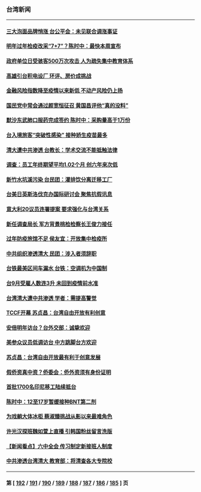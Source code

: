 ### 台湾新闻
---
#### [三大泡面品牌悄涨 台公平会：未见联合调涨事证](../../pages/ncid1349361/n13367378.md) 
#### [明年过年检疫改采“7+7”？陈时中：最快本周宣布](../../pages/ncid1349361/n13367210.md) 
#### [政府单位日受骇客500万次攻击 人为疏失集中教育体系](../../pages/ncid1349361/n13367212.md) 
#### [高雄引台积电设厂 环评、房价成挑战](../../pages/ncid1349361/n13367274.md) 
#### [金融风险指数降至疫情以来新低 不动产风险仍上扬](../../pages/ncid1349361/n13367277.md) 
#### [国民党中常会通过颜宽恒征召 黄国昌评他“真的没料”](../../pages/ncid1349361/n13367254.md) 
#### [默沙东武肺口服药完成签约 陈时中：采购量高于1万份](../../pages/ncid1349361/n13367214.md) 
#### [台入境旅客“突破性感染” 接种娇生疫苗最多](../../pages/ncid1349361/n13367227.md) 
#### [清大遭中共渗透 台教长：学术交流不能抵触法律](../../pages/ncid1349361/n13367231.md) 
#### [调查：员工年终期望平均1.02个月 创六年来次低](../../pages/ncid1349361/n13367176.md) 
#### [新竹水坑溪污染 台民团：灌排饮分离迁移工厂](../../pages/ncid1349361/n13367189.md) 
#### [台美日英斯洛伐克办国际研讨会 聚焦抗假讯息](../../pages/ncid1349361/n13367501.md) 
#### [意大利20议员连署提案 要求强化与台湾关系](../../pages/ncid1349361/n13367595.md) 
#### [新任调查局长 军方背景桃检检察长王俊力接任](../../pages/ncid1349361/n13367492.md) 
#### [过年防疫旅馆不足 侯友宜：开放集中检疫所](../../pages/ncid1349361/n13367496.md) 
#### [中共组织渗透清大 民团：涉入者须辞职](../../pages/ncid1349361/n13367364.md) 
#### [台铁最美区间车漏水 台铁：空调机为中国制](../../pages/ncid1349361/n13367372.md) 
#### [台9月受雇人数连3升 未回到疫情前水准](../../pages/ncid1349361/n13367362.md) 
#### [台湾清大遭中共渗透 学者：需提高警觉](../../pages/ncid1349361/n13365439.md) 
#### [TCCF开幕 苏贞昌：台湾自由开放有利创意](../../pages/ncid1349361/n13367321.md) 
#### [安倍明年访台？台外交部：诚挚欢迎](../../pages/ncid1349361/n13367323.md) 
#### [美参众议员低调访台 中方跳脚台方欢迎](../../pages/ncid1349361/n13367325.md) 
#### [苏贞昌：台湾自由开放最有利于创意发展](../../pages/ncid1349361/n13366959.md) 
#### [假侨资真中资？侨委会：侨外资须有身份证明](../../pages/ncid1349361/n13367217.md) 
#### [首批1700名印尼移工陆续抵台](../../pages/ncid1349361/n13367208.md) 
#### [陈时中：12至17岁暂缓接种BNT第二剂](../../pages/ncid1349361/n13367221.md) 
#### [为戏躺大体冰柜 蔡淑臻挑战从影以来最难角色](../../pages/ncid1349361/n13367068.md) 
#### [许光汉探班魏如萱上直播 引韩国粉丝留言洗版](../../pages/ncid1349361/n13366571.md) 
#### [【新闻看点】六中全会 传习制定新接班人制度](../../pages/ncid1349361/n13365642.md) 
#### [中共渗透台湾清大 教育部：将清查各大专院校](../../pages/ncid1349361/n13366341.md) 

---
#### 第 [ [192](./192.md) / [191](./191.md) / [190](./190.md) / [189](./189.md) / [188](./188.md) / [187](./187.md) / [186](./186.md) / [185](./185.md) ] 页

